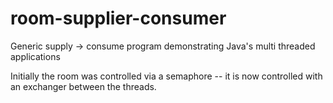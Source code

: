 # room-supplier-consumer
Generic supply -> consume program demonstrating Java's multi threaded applications



Initially the room was controlled via a semaphore -- it is now controlled with an exchanger between the threads.

